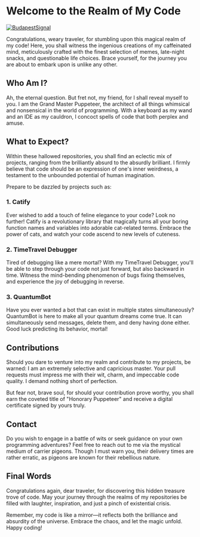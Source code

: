 # Welcome to the Realm of My Code

[![BudapestSignal](https://img.shields.io/badge/Master%20of%20Puppets-100%25-blue.svg)](https://github.com/masterpuppeteer)

Congratulations, weary traveler, for stumbling upon this magical realm of my code! Here, you shall witness the ingenious creations of my caffeinated mind, meticulously crafted with the finest selection of memes, late-night snacks, and questionable life choices. Brace yourself, for the journey you are about to embark upon is unlike any other.

## Who Am I?

Ah, the eternal question. But fret not, my friend, for I shall reveal myself to you. I am the Grand Master Puppeteer, the architect of all things whimsical and nonsensical in the world of programming. With a keyboard as my wand and an IDE as my cauldron, I concoct spells of code that both perplex and amuse.

## What to Expect?

Within these hallowed repositories, you shall find an eclectic mix of projects, ranging from the brilliantly absurd to the absurdly brilliant. I firmly believe that code should be an expression of one's inner weirdness, a testament to the unbounded potential of human imagination.

Prepare to be dazzled by projects such as:

### 1. Catify

Ever wished to add a touch of feline elegance to your code? Look no further! Catify is a revolutionary library that magically turns all your boring function names and variables into adorable cat-related terms. Embrace the power of cats, and watch your code ascend to new levels of cuteness.

### 2. TimeTravel Debugger

Tired of debugging like a mere mortal? With my TimeTravel Debugger, you'll be able to step through your code not just forward, but also backward in time. Witness the mind-bending phenomenon of bugs fixing themselves, and experience the joy of debugging in reverse.

### 3. QuantumBot

Have you ever wanted a bot that can exist in multiple states simultaneously? QuantumBot is here to make all your quantum dreams come true. It can simultaneously send messages, delete them, and deny having done either. Good luck predicting its behavior, mortal!

## Contributions

Should you dare to venture into my realm and contribute to my projects, be warned: I am an extremely selective and capricious master. Your pull requests must impress me with their wit, charm, and impeccable code quality. I demand nothing short of perfection.

But fear not, brave soul, for should your contribution prove worthy, you shall earn the coveted title of "Honorary Puppeteer" and receive a digital certificate signed by yours truly.

## Contact

Do you wish to engage in a battle of wits or seek guidance on your own programming adventures? Feel free to reach out to me via the mystical medium of carrier pigeons. Though I must warn you, their delivery times are rather erratic, as pigeons are known for their rebellious nature.

## Final Words

Congratulations again, dear traveler, for discovering this hidden treasure trove of code. May your journey through the realms of my repositories be filled with laughter, inspiration, and just a pinch of existential crisis.

Remember, my code is like a mirror—it reflects both the brilliance and absurdity of the universe. Embrace the chaos, and let the magic unfold. Happy coding!
